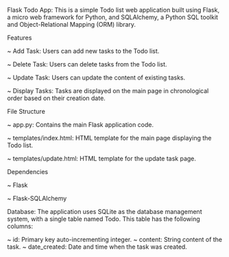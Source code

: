 Flask Todo App: 
This is a simple Todo list web application built using Flask, a micro web framework for Python, and SQLAlchemy, a Python SQL toolkit and Object-Relational Mapping (ORM) library.

Features

~ Add Task: Users can add new tasks to the Todo list.

~ Delete Task: Users can delete tasks from the Todo list.

~ Update Task: Users can update the content of existing tasks.

~ Display Tasks: Tasks are displayed on the main page in chronological order based on their creation date.

File Structure

~ app.py: Contains the main Flask application code.

~ templates/index.html: HTML template for the main page displaying the Todo list.

~ templates/update.html: HTML template for the update task page.

Dependencies

~ Flask

~ Flask-SQLAlchemy

Database: The application uses SQLite as the database management system, with a single table named Todo. This table has the following columns:

~ id: Primary key auto-incrementing integer.
~ content: String content of the task.
~ date_created: Date and time when the task was created.
